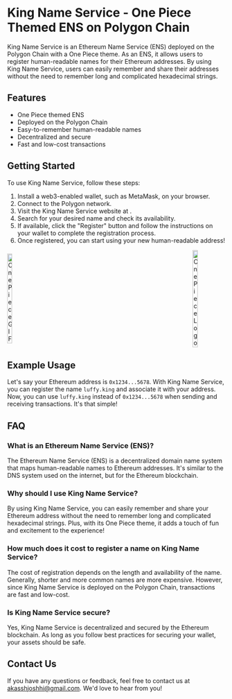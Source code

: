 # King Name Service - One Piece Themed ENS on Polygon Chain

King Name Service is an Ethereum Name Service (ENS) deployed on the Polygon Chain with a One Piece theme. As an ENS, it allows users to register human-readable names for their Ethereum addresses. By using King Name Service, users can easily remember and share their addresses without the need to remember long and complicated hexadecimal strings.

## Features

- One Piece themed ENS
- Deployed on the Polygon Chain
- Easy-to-remember human-readable names
- Decentralized and secure
- Fast and low-cost transactions

## Getting Started

To use King Name Service, follow these steps:

1. Install a web3-enabled wallet, such as MetaMask, on your browser.
2. Connect to the Polygon network.
3. Visit the King Name Service website at .
4. Search for your desired name and check its availability.
5. If available, click the "Register" button and follow the instructions on your wallet to complete the registration process.
6. Once registered, you can start using your new human-readable address!

<div style="display: flex; justify-content: space-between; align-items: center;">
  <img src="https://i.imgur.com/ZG6OLTZ.gif" alt="One Piece GIF" style="width: 15%;">
  <img src="https://i.imgur.com/uoXwCkG.png" alt="One Piece Logo" style="width: 15%;">
</div>


## Example Usage

Let's say your Ethereum address is `0x1234...5678`. With King Name Service, you can register the name `luffy.king` and associate it with your address. Now, you can use `luffy.king` instead of `0x1234...5678` when sending and receiving transactions. It's that simple!

## FAQ

### What is an Ethereum Name Service (ENS)?

The Ethereum Name Service (ENS) is a decentralized domain name system that maps human-readable names to Ethereum addresses. It's similar to the DNS system used on the internet, but for the Ethereum blockchain.

### Why should I use King Name Service?

By using King Name Service, you can easily remember and share your Ethereum address without the need to remember long and complicated hexadecimal strings. Plus, with its One Piece theme, it adds a touch of fun and excitement to the experience!

### How much does it cost to register a name on King Name Service?

The cost of registration depends on the length and availability of the name. Generally, shorter and more common names are more expensive. However, since King Name Service is deployed on the Polygon Chain, transactions are fast and low-cost.

### Is King Name Service secure?

Yes, King Name Service is decentralized and secured by the Ethereum blockchain. As long as you follow best practices for securing your wallet, your assets should be safe.

## Contact Us

If you have any questions or feedback, feel free to contact us at [akasshjoshhi@gmail.com](mailto:akasshjoshhi@gmail.com). We'd love to hear from you!

